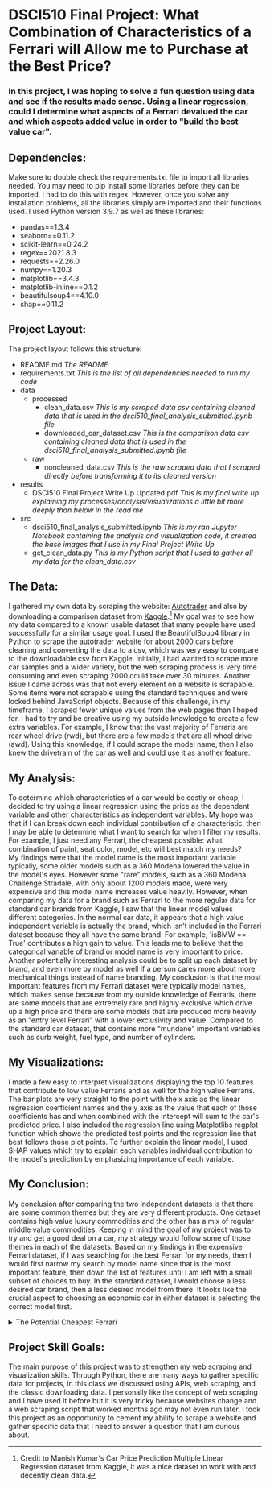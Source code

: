 # DSCI510 Final Project:  What Combination of Characteristics of a Ferrari will Allow me to Purchase at the Best Price?
### In this project, I was hoping to solve a fun question using data and see if the results made sense.  Using a linear regression, could I determine what aspects of a Ferrari devalued the car and which aspects added value in order to "build the best value car". 

## Dependencies:  
Make sure to double check the requirements.txt file to import all libraries needed.  You may need to pip install some libraries before they can be imported.  I had to do this with regex.  However, once you solve any installation problems, all the libraries simply are imported and their functions used.  I used Python version 3.9.7 as well as these libraries:
<ul>
  <li>pandas==1.3.4</li>
  <li>seaborn==0.11.2</li>
  <li>scikit-learn==0.24.2</li>
  <li>regex==2021.8.3</li>
  <li>requests==2.26.0</li>
  <li>numpy==1.20.3</li>
  <li>matplotlib==3.4.3</li>
  <li>matplotlib-inline==0.1.2</li>
  <li>beautifulsoup4==4.10.0</li>
  <li>shap==0.11.2</li>
</ul> 

## Project Layout:  
The project layout follows this structure:  
- README.md  *The README*
- requirements.txt  *This is the list of all dependencies needed to run my code*
- data
  - processed
    - clean_data.csv  *This is my scraped data csv containing cleaned data that is used in the dsci510_final_analysis_submitted.ipynb file*
    - downloaded_car_dataset.csv  *This is the comparison data csv containing cleaned data that is used in the dsci510_final_analysis_submitted.ipynb file*
  - raw
    - noncleaned_data.csv  *This is the raw scraped data that I scraped directly before transforming it to its cleaned version*
- results
  - DSCI510 Final Project Write Up Updated.pdf  *This is my final write up explaining my processes/analysis/visualizations a little bit more deeply than below in the read me*
- src
  - dsci510_final_analysis_submitted.ipynb  *This is my ran Jupyter Notebook containing the analysis and visualization code, it created the base images that I use in my Final Project Write Up* 
  - get_clean_data.py  *This is my Python script that I used to gather all my data for the clean_data.csv*


## The Data:
  I gathered my own data by scraping the website: [Autotrader](https://autotrader.com)  and also by downloading a comparison dataset from [Kaggle](https://www.kaggle.com/datasets/hellbuoy/car-price-prediction).[^1]  My goal was to see how my data compared to a known usable dataset that many people have used successfully for a similar usage goal.  I used the BeautifulSoup4 library in Python to scrape the autotrader website for about 2000 cars before cleaning and converting the data to a csv, which was very easy to compare to the downloadable csv from Kaggle.  Initially, I had wanted to scrape more car samples and a wider variety, but the web scraping process is very time consuming and even scraping 2000 could take over 30 minutes.  Another issue I came across was that not every element on a website is scrapable.  Some items were not scrapable using the standard techniques and were locked behind JavaScript objects.  Because of this challenge, in my timeframe, I scraped fewer unique values from the web pages than I hoped for. 
 I had to try and be creative using my outside knowledge to create a few extra variables.  For example, I know that the vast majority of Ferraris are rear wheel drive (rwd), but there are a few models that are all wheel drive (awd).  Using this knowledge, if I could scrape the model name, then I also knew the drivetrain of the car as well and could use it as another feature.   

## My Analysis:
  To determine which characteristics of a car would be costly or cheap, I decided to try  using a linear regression using the price as the dependent variable and other characteristics as independent variables.  My hope was that if I can break down each individual contribution of a characteristic, then I may be able to determine what I want to search for when I filter my results.  For example, I just need any Ferrari, the cheapest possible: what combination of paint, seat color, model, etc will best match my needs?  
  My findings were that the model name is the most important variable typically, some older models such as a 360 Modena lowered the value in the model's eyes.  However some "rare" models, such as a 360 Modena Challenge Stradale, with only about 1200 models made, were very expensive and this model name increases value heavily.  However, when comparing my data for a brand such as Ferrari to the more regular data for standard car brands from Kaggle, I saw that the linear model values different categories.  In the normal car data, it appears that a high value independent variable is actually the brand, which isn’t included in the Ferrari dataset because they all have the same brand.  For example, 'isBMW == True' contributes a high gain to value.  This leads me to believe that the categorical variable of brand or model name is very important to price.  Another potentially interesting analysis could be to split up each dataset by brand, and even more by model as well if a person cares more about more mechanical things instead of name branding.  My conclusion is that the most important features from my Ferrari dataset were typically model names, which makes sense because from my outside knowledge of Ferraris, there are some models that are extremely rare and highly exclusive which drive up a high price and there are some models that are produced more heavily as an "entry level Ferrari" with a lower exclusivity and value.  Compared to the standard car dataset, that contains more "mundane" important variables such as curb weight, fuel type, and number of cylinders.

## My Visualizations:
  I made a few easy to interpret visualizations displaying the top 10 features that contribute to low value Ferraris and as well for the high value Ferraris.  The bar plots are very straight to the point with the x axis as the linear regression coefficient names and the y axis as the value that each of those coefficients has and when combined with the intercept will sum to the car's predicted price.  I also included the regression line using Matplotlibs regplot function which shows the predicted test points and the regression line that best follows those plot points. To further explain the linear model, I used SHAP values which try to explain each variables individual contribution to the model's prediction by emphasizing importance of each variable.

## My Conclusion:
  My conclusion after comparing the two independent datasets is that there are some common themes but they are very different products.  One dataset contains high value luxury commodities and the other has a mix of regular middle value commodities.  Keeping in mind the goal of my project was to try and get a good deal on a car, my strategy would follow some of those themes in each of the datasets.  Based on my findings in the expensive Ferrari dataset, if I was searching for the best Ferrari for my needs, then I would first narrow my search by model name since that is the most important feature, then down the list of features until I am left with a small subset of choices to buy.  In the standard dataset, I would choose a less desired car brand, then a less desired model from there.  It looks like the crucial aspect to choosing an economic car in either dataset is selecting the correct model first.
  <details>
  <summary>The Potential Cheapest Ferrari</summary>
    
<ul>
  <li>Ferrari California</li>  
  <li>Year as low as possible</li>  
  <li>Mileage as high as possible</li>  
  <li>Color</li>  
  <li>8-Speed Automatic Transmission</li>  
  <li>8-Cylinder Turbo Gas Engine</li>  
  <li>Bordeaux Leather Seats</li>  
  <li>Used</li>
  <li>Nero Exterior</li>
</ul>
  
</details>

## Project Skill Goals:
  The main purpose of this project was to strengthen my web scraping and visualization skills.  Through Python, there are many ways to gather specific data for projects, in this class we discussed using APIs, web scraping, and the classic downloading data.  I personally like the concept of web scraping and I have used it before but it is very tricky because websites change and a web scraping script that worked months ago may not even run later.  I took this project as an opportunity to cement my ability to scrape a website and gather specific data that I need to answer a question that I am curious about.  

[^1]: Credit to Manish Kumar's Car Price Prediction Multiple Linear Regression dataset from Kaggle, it was a nice dataset to work with and decently clean data.
